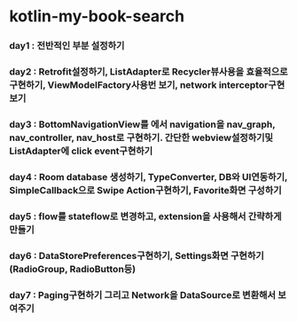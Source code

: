 # kotlin-my-book-search

### day1 : 전반적인 부분 설정하기


### day2 : Retrofit설정하기, ListAdapter로 Recycler뷰사용을 효율적으로 구현하기, ViewModelFactory사용번 보기, network interceptor구현 보기


### day3 : BottomNavigationView를 에서 navigation을 nav_graph, nav_controller, nav_host로 구현하기. 간단한 webview설정하기및 ListAdapter에 click event구현하기


### day4 : Room database 생성하기, TypeConverter, DB와 UI연동하기, SimpleCallback으로 Swipe Action구현하기, Favorite화면 구성하기


### day5 : flow를 stateflow로 변경하고, extension을 사용해서 간략하게 만들기


### day6 : DataStorePreferences구현하기, Settings화면 구현하기(RadioGroup, RadioButton등)


### day7 : Paging구현하기 그리고 Network을 DataSource로 변환해서 보여주기

